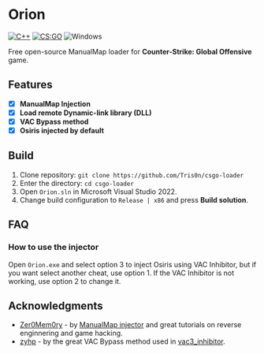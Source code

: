 # Orion
[![C++](https://img.shields.io/badge/language-C%2B%2B-%23f34b7d.svg?style=plastic)](https://en.wikipedia.org/wiki/C%2B%2B) 
[![CS:GO](https://img.shields.io/badge/game-CS%3AGO-yellow.svg?style=plastic)](https://store.steampowered.com/app/730/CounterStrike_Global_Offensive/) 
![Windows](https://github.com/danielkrupinski/Osiris/workflows/Windows/badge.svg?branch=master&event=push)

Free open-source ManualMap loader for **Counter-Strike: Global Offensive** game. 

## Features

- [x] **ManualMap Injection**
- [x] **Load remote Dynamic-link library (DLL)**
- [x] **VAC Bypass method**
- [x] **Osiris injected by default**

## Build

1. Clone repository: `git clone https://github.com/Tris0n/csgo-loader`
2. Enter the directory: `cd csgo-loader`
3. Open `Orion.sln` in Microsoft Visual Studio 2022.
4. Change build configuration to `Release | x86` and press **Build solution**.

## FAQ
### How to use the injector

Open `Orion.exe` and select option 3 to inject Osiris using VAC Inhibitor, but if you want select another cheat, use option 1. If the VAC Inhibitor is not working, use option 2 to change it.

## Acknowledgments
*   [Zer0Mem0ry](https://github.com/Zer0Mem0ry) - by [ManualMap injector](https://github.com/Zer0Mem0ry/ManualMap) and great tutorials on reverse enginnering and game hacking.
*   [zyhp](https://github.com/zyhp) - by the great VAC Bypass method used in [vac3_inhibitor](https://github.com/zyhp/vac3_inhibitor).